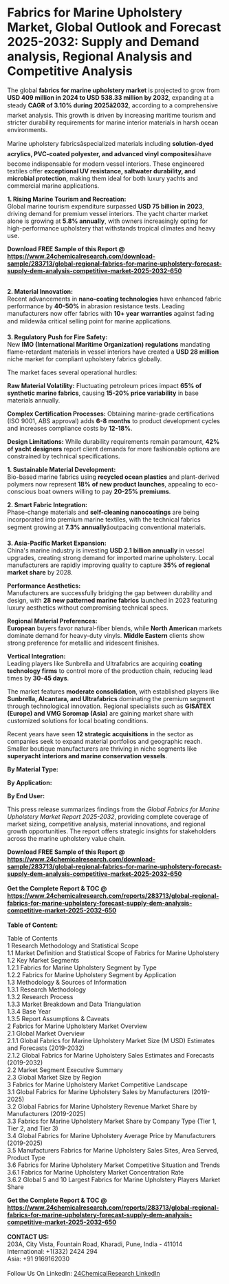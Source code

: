 <h1>Fabrics for Marine Upholstery Market, Global Outlook and Forecast 2025-2032: Supply and Demand analysis, Regional Analysis and Competitive Analysis</h1><p>The global <strong>fabrics for marine upholstery market</strong> is projected to grow from <strong>USD 409 million in 2024 to USD 538.33 million by 2032</strong>, expanding at a steady <strong>CAGR of 3.10% during 2025â2032</strong>, according to a comprehensive market analysis. This growth is driven by increasing maritime tourism and stricter durability requirements for marine interior materials in harsh ocean environments.</p><p>Marine upholstery fabricsâspecialized materials including <strong>solution-dyed acrylics, PVC-coated polyester, and advanced vinyl composites</strong>âhave become indispensable for modern vessel interiors. These engineered textiles offer <strong>exceptional UV resistance, saltwater durability, and microbial protection</strong>, making them ideal for both luxury yachts and commercial marine applications.</p><p><strong>1. Rising Marine Tourism and Recreation:</strong><br>
Global marine tourism expenditure surpassed <strong>USD 75 billion in 2023</strong>, driving demand for premium vessel interiors. The yacht charter market alone is growing at <strong>5.8% annually</strong>, with owners increasingly opting for high-performance upholstery that withstands tropical climates and heavy use.</p><div><b>Download FREE Sample of this Report @ 
            <a href="https://www.24chemicalresearch.com/download-sample/283713/global-regional-fabrics-for-marine-upholstery-forecast-supply-dem-analysis-competitive-market-2025-2032-650">
            https://www.24chemicalresearch.com/download-sample/283713/global-regional-fabrics-for-marine-upholstery-forecast-supply-dem-analysis-competitive-market-2025-2032-650</a></b></div><br><p><strong>2. Material Innovation:</strong><br>
Recent advancements in <strong>nano-coating technologies</strong> have enhanced fabric performance by <strong>40-50%</strong> in abrasion resistance tests. Leading manufacturers now offer fabrics with <strong>10+ year warranties</strong> against fading and mildewâa critical selling point for marine applications.</p><p><strong>3. Regulatory Push for Fire Safety:</strong><br>
New <strong>IMO (International Maritime Organization) regulations</strong> mandating flame-retardant materials in vessel interiors have created a <strong>USD 28 million</strong> niche market for compliant upholstery fabrics globally.</p><p>The market faces several operational hurdles:</p><p><strong>Raw Material Volatility:</strong> Fluctuating petroleum prices impact <strong>65% of synthetic marine fabrics</strong>, causing <strong>15-20% price variability</strong> in base materials annually.</p><p><strong>Complex Certification Processes:</strong> Obtaining marine-grade certifications (ISO 9001, ABS approval) adds <strong>6-8 months</strong> to product development cycles and increases compliance costs by <strong>12-18%</strong>.</p><p><strong>Design Limitations:</strong> While durability requirements remain paramount, <strong>42% of yacht designers</strong> report client demands for more fashionable options are constrained by technical specifications.</p><p><strong>1. Sustainable Material Development:</strong><br>
Bio-based marine fabrics using <strong>recycled ocean plastics</strong> and plant-derived polymers now represent <strong>18% of new product launches</strong>, appealing to eco-conscious boat owners willing to pay <strong>20-25% premiums</strong>.</p><p><strong>2. Smart Fabric Integration:</strong><br>
Phase-change materials and <strong>self-cleaning nanocoatings</strong> are being incorporated into premium marine textiles, with the technical fabrics segment growing at <strong>7.3% annually</strong>âoutpacing conventional materials.</p><p><strong>3. Asia-Pacific Market Expansion:</strong><br>
China's marine industry is investing <strong>USD 2.1 billion annually</strong> in vessel upgrades, creating strong demand for imported marine upholstery. Local manufacturers are rapidly improving quality to capture <strong>35% of regional market share</strong> by 2028.</p><p><strong>Performance Aesthetics:</strong><br>
    Manufacturers are successfully bridging the gap between durability and design, with <strong>28 new patterned marine fabrics</strong> launched in 2023 featuring luxury aesthetics without compromising technical specs.</p><p><strong>Regional Material Preferences:</strong><br>
    <strong>European</strong> buyers favor natural-fiber blends, while <strong>North American</strong> markets dominate demand for heavy-duty vinyls. <strong>Middle Eastern</strong> clients show strong preference for metallic and iridescent finishes.</p><p><strong>Vertical Integration:</strong><br>
    Leading players like Sunbrella and Ultrafabrics are acquiring <strong>coating technology firms</strong> to control more of the production chain, reducing lead times by <strong>30-45 days</strong>.</p><p>The market features <strong>moderate consolidation</strong>, with established players like <strong>Sunbrella, Alcantara, and Ultrafabrics</strong> dominating the premium segment through technological innovation. Regional specialists such as <strong>GISATEX (Europe) and VMG Soromap (Asia)</strong> are gaining market share with customized solutions for local boating conditions.</p><p>Recent years have seen <strong>12 strategic acquisitions</strong> in the sector as companies seek to expand material portfolios and geographic reach. Smaller boutique manufacturers are thriving in niche segments like <strong>superyacht interiors and marine conservation vessels</strong>.</p><p><strong>By Material Type:</strong></p><p><strong>By Application:</strong></p><p><strong>By End User:</strong></p><p>This press release summarizes findings from the <em>Global Fabrics for Marine Upholstery Market Report 2025-2032</em>, providing complete coverage of market sizing, competitive analysis, material innovations, and regional growth opportunities. The report offers strategic insights for stakeholders across the marine upholstery value chain.</p><div><b>Download FREE Sample of this Report @ 
            <a href="https://www.24chemicalresearch.com/download-sample/283713/global-regional-fabrics-for-marine-upholstery-forecast-supply-dem-analysis-competitive-market-2025-2032-650">
            https://www.24chemicalresearch.com/download-sample/283713/global-regional-fabrics-for-marine-upholstery-forecast-supply-dem-analysis-competitive-market-2025-2032-650</a></b></div><br><div><b>Get the Complete Report & TOC @ 
            <a href="https://www.24chemicalresearch.com/reports/283713/global-regional-fabrics-for-marine-upholstery-forecast-supply-dem-analysis-competitive-market-2025-2032-650">
            https://www.24chemicalresearch.com/reports/283713/global-regional-fabrics-for-marine-upholstery-forecast-supply-dem-analysis-competitive-market-2025-2032-650</a></b></div><br>
            <b>Table of Content:</b><p>Table of Contents<br />
1 Research Methodology and Statistical Scope<br />
1.1 Market Definition and Statistical Scope of Fabrics for Marine Upholstery<br />
1.2 Key Market Segments<br />
1.2.1 Fabrics for Marine Upholstery Segment by Type<br />
1.2.2 Fabrics for Marine Upholstery Segment by Application<br />
1.3 Methodology & Sources of Information<br />
1.3.1 Research Methodology<br />
1.3.2 Research Process<br />
1.3.3 Market Breakdown and Data Triangulation<br />
1.3.4 Base Year<br />
1.3.5 Report Assumptions & Caveats<br />
2 Fabrics for Marine Upholstery Market Overview<br />
2.1 Global Market Overview<br />
2.1.1 Global Fabrics for Marine Upholstery Market Size (M USD) Estimates and Forecasts (2019-2032)<br />
2.1.2 Global Fabrics for Marine Upholstery Sales Estimates and Forecasts (2019-2032)<br />
2.2 Market Segment Executive Summary<br />
2.3 Global Market Size by Region<br />
3 Fabrics for Marine Upholstery Market Competitive Landscape<br />
3.1 Global Fabrics for Marine Upholstery Sales by Manufacturers (2019-2025)<br />
3.2 Global Fabrics for Marine Upholstery Revenue Market Share by Manufacturers (2019-2025)<br />
3.3 Fabrics for Marine Upholstery Market Share by Company Type (Tier 1, Tier 2, and Tier 3)<br />
3.4 Global Fabrics for Marine Upholstery Average Price by Manufacturers (2019-2025)<br />
3.5 Manufacturers Fabrics for Marine Upholstery Sales Sites, Area Served, Product Type<br />
3.6 Fabrics for Marine Upholstery Market Competitive Situation and Trends<br />
3.6.1 Fabrics for Marine Upholstery Market Concentration Rate<br />
3.6.2 Global 5 and 10 Largest Fabrics for Marine Upholstery Players Market Share </p><div><b>Get the Complete Report & TOC @ 
            <a href="https://www.24chemicalresearch.com/reports/283713/global-regional-fabrics-for-marine-upholstery-forecast-supply-dem-analysis-competitive-market-2025-2032-650">
            https://www.24chemicalresearch.com/reports/283713/global-regional-fabrics-for-marine-upholstery-forecast-supply-dem-analysis-competitive-market-2025-2032-650</a></b></div><br><b>CONTACT US:</b><br>
            203A, City Vista, Fountain Road, Kharadi, Pune, India - 411014<br>
            International: +1(332) 2424 294<br>
            Asia: +91 9169162030 <br><br>
            Follow Us On LinkedIn: <a href="https://www.linkedin.com/company/24chemicalresearch/">24ChemicalResearch LinkedIn</a>